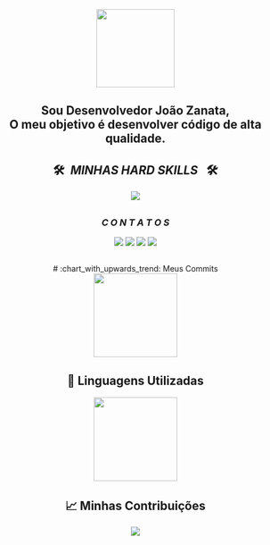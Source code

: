 <div align = "center">
  <img height = "140px" src = "https://user-images.githubusercontent.com/92947069/183311882-d6cec5b0-18e8-48cf-a551-098f295fbce5.gif" >


<h2>Sou Desenvolvedor João Zanata,<br />
O meu objetivo é desenvolver código de alta qualidade.</h4>
</div>

<p><h2 align="center">🛠️&ensp;<i>MINHAS HARD SKILLS</i> &ensp;🛠️</h2></p>
  <p align="center">
<a href="https://skillicons.dev">
  <img src="https://skillicons.dev/icons?i=html,css,bootstrap,javascript,typescript,nextjs,react,nodejs,expressjs,postgresql,mongodb,sass,git,github," />
</a>
</p>

##

<h3 align="center"><i>C O N T A T O S</i></h2>
<div align="center">
  <a href="https://www.youtube.com/channel/UC4HGXEkIXAStEavOjL2KjXg" target="_blank"><img src="https://img.shields.io/badge/YouTube-FF0000?style=for-the-badge&logo=youtube&logoColor=white" target="_blank"></a>
  <a href="https://www.instagram.com/jmmoadm/" target="_blank"><img src="https://img.shields.io/badge/-Instagram-%23E4405F?style=for-the-badge&logo=instagram&logoColor=white" target="_blank"></a>
   <a href = "mailto:darakosmz8@gmail.com"><img src="https://img.shields.io/badge/-Gmail-%23333?style=for-the-badge&logo=gmail&logoColor=white" target="_blank"></a>
  <a href="https://www.linkedin.com/in/joaomarcoszanata/" target="_blank"><img src="https://img.shields.io/badge/-LinkedIn-%230077B5?style=for-the-badge&logo=linkedin&logoColor=white" target="_blank"></a> 
 </div>
 
##
<div align='center' > # :chart_with_upwards_trend: Meus Commits
 
<div align='center'>
<img height="150em" src="https://github-readme-stats-git-masterrstaa-rickstaa.vercel.app/api?username=jmmoz08&show_icons=true&theme=blue-green&include_all_commits=true&count_private=true"/>

## :bookmark_tabs: Linguagens Utilizadas
<div align='center' > 
<div align='center'>
<img height="150em" src="https://github-readme-stats-git-masterrstaa-rickstaa.vercel.app/api/top-langs/?username=jmmoz08&layout=compact&langs_count=7&theme=blue-green"/>
</div>   

## :chart_with_upwards_trend: Minhas Contribuições
<div align='center' > 
<div align='center'>
<a height="150em" href="http://www.github.com/JMMOZ08"><img src="https://github-readme-streak-stats.herokuapp.com/?user=JMMOZ08&stroke=2ea043&background=171717&ring=3382ed&fire=ff6347&currStreakNum=0bd967&currStreakLabel=3382ed&sideNums=0bd967&sideLabels=3382ed&dates=0bd967&hide_border=true" /></a>
</div>

